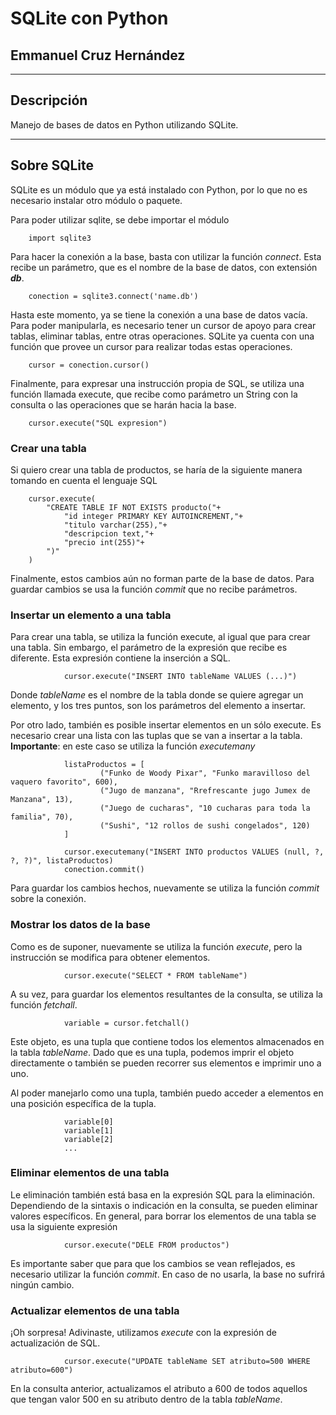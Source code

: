# SQLite con Python
## Emmanuel Cruz Hernández

----

## Descripción

Manejo de bases de datos en Python utilizando SQLite.

----

## Sobre SQLite

SQLite es un módulo que ya está instalado con Python, por lo que no es necesario instalar otro módulo o paquete. 

Para poder utilizar sqlite, se debe importar el módulo

        import sqlite3

Para hacer la conexión a la base, basta con utilizar la función _connect_. Esta recibe un parámetro, que es el nombre de la base de datos, con extensión ***db***.

        conection = sqlite3.connect('name.db')

Hasta este momento, ya se tiene la conexión a una base de datos vacía. Para poder manipularla, es necesario tener un cursor de apoyo para crear tablas, eliminar tablas, entre otras operaciones. SQLite ya cuenta con una función que provee un cursor para realizar todas estas operaciones.

        cursor = conection.cursor()

Finalmente, para expresar una instrucción propia de SQL, se utiliza una función llamada execute, que recibe como parámetro un String con la consulta o las operaciones que se harán hacia la base.

        cursor.execute("SQL expresion")

### Crear una tabla

Si quiero crear una tabla de productos, se haría de la siguiente manera tomando en cuenta el lenguaje SQL

        cursor.execute(
            "CREATE TABLE IF NOT EXISTS producto("+
                "id integer PRIMARY KEY AUTOINCREMENT,"+
                "titulo varchar(255),"+
                "descripcion text,"+
                "precio int(255)"+
            ")"
        )

Finalmente, estos cambios aún no forman parte de la base de datos. Para guardar cambios se usa la función _commit_ que no recibe parámetros. 

### Insertar un elemento a una tabla

Para crear una tabla, se utiliza la función execute, al igual que para crear una tabla. Sin embargo, el parámetro de la expresión que recibe es diferente. Esta expresión contiene la inserción a SQL.

                cursor.execute("INSERT INTO tableName VALUES (...)")

Donde _tableName_ es el nombre de la tabla donde se quiere agregar un elemento, y los tres puntos, son los parámetros del elemento a insertar. 

Por otro lado, también es posible insertar elementos en un sólo execute. Es necesario crear una lista con las tuplas que se van a insertar a la tabla. **Importante**: en este caso se utiliza la función _executemany_

                listaProductos = [
                        ("Funko de Woody Pixar", "Funko maravilloso del vaquero favorito", 600),
                        ("Jugo de manzana", "Rrefrescante jugo Jumex de Manzana", 13),
                        ("Juego de cucharas", "10 cucharas para toda la familia", 70),
                        ("Sushi", "12 rollos de sushi congelados", 120)
                ]

                cursor.executemany("INSERT INTO productos VALUES (null, ?, ?, ?)", listaProductos)
                conection.commit()

Para guardar los cambios hechos, nuevamente se utiliza la función _commit_ sobre la conexión.

### Mostrar los datos de la base
Como es de suponer, nuevamente se utiliza la función _execute_, pero la instrucción se modifica para obtener elementos.

                cursor.execute("SELECT * FROM tableName")

A su vez, para guardar los elementos resultantes de la consulta, se utiliza la función _fetchall_.

                variable = cursor.fetchall()

Este objeto, es una tupla que contiene todos los elementos almacenados en la tabla _tableName_. Dado que es una tupla, podemos imprir el objeto directamente o también se pueden recorrer sus elementos e imprimir uno a uno. 

Al poder manejarlo como una tupla, también puedo acceder a elementos en una posición específica de la tupla.

                variable[0]
                variable[1]
                variable[2]
                ...

### Eliminar elementos de una tabla

Le eliminación también está basa en la expresión SQL para la eliminación. Dependiendo de la sintaxis o indicación en la consulta, se pueden eliminar valores específicos. En general, para borrar los elementos de una tabla se usa la siguiente expresión

                cursor.execute("DELE FROM productos")

Es importante saber que para que los cambios se vean reflejados, es necesario utilizar la función _commit_. En caso de no usarla, la base no sufrirá ningún cambio.

### Actualizar elementos de una tabla

¡Oh sorpresa! Adivinaste, utilizamos _execute_ con la expresión de actualización de SQL.

                cursor.execute("UPDATE tableName SET atributo=500 WHERE atributo=600")

En la consulta anterior, actualizamos el atributo a 600 de todos aquellos que tengan valor 500 en su atributo dentro de la tabla _tableName_.

